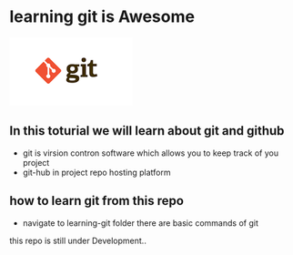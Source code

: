 # learning git is Awesome

<img src="./assets/git.png">

## In this toturial we will learn about git and github 

- git is virsion contron software which allows you to keep track of you project
- git-hub in project repo hosting platform

## how to learn git from this repo

- navigate to learning-git folder there are basic commands of git 

this repo is still under Development..